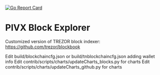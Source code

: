 [![Go Report Card](https://goreportcard.com/badge/trezor/blockbook)](https://goreportcard.com/report/trezor/blockbook)

# PIVX Block Explorer

Customized version of TREZOR block indexer: https://github.com/trezor/blockbook

Edit build/blockchaincfg.json or build/tnblockchaincfg.json adding wallet info
Edit contrib/scripts/charts/updateCharts_blocks.py  for charts
Edit contrib/scripts/charts/updateCharts_github.py  for charts



